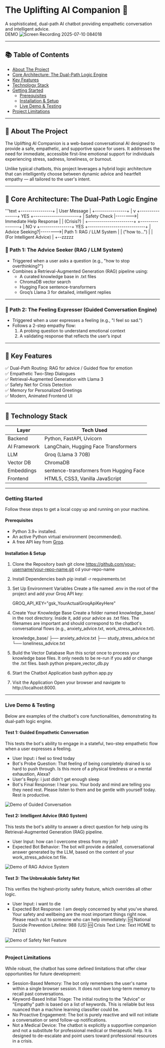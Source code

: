 # The Uplifting AI Companion 🤖

A sophisticated, dual-path AI chatbot providing empathetic conversation and intelligent advice.  
DEMO
![Screen Recording 2025-07-10 084018](https://github.com/user-attachments/assets/df5f147a-a2f6-4f89-a1d4-692df75a6683)


---

## 📚 Table of Contents

- [About The Project](#about-the-project)  
- [Core Architecture: The Dual-Path Logic Engine](#core-architecture-the-dual-path-logic-engine)  
- [Key Features](#key-features)  
- [Technology Stack](#technology-stack)  
- [Getting Started](#getting-started)  
  - [Prerequisites](#prerequisites)  
  - [Installation & Setup](#installation--setup)  
  - [Live Demo & Testing](#live-demo--testing)  
- [Project Limitations](#project-limitations)

---

## 📖 About The Project

The Uplifting AI Companion is a web-based conversational AI designed to provide a safe, empathetic, and supportive space for users. It addresses the need for immediate, accessible first-line emotional support for individuals experiencing stress, sadness, loneliness, or burnout.

Unlike typical chatbots, this project leverages a hybrid logic architecture that can intelligently choose between dynamic advice and heartfelt empathy — all tailored to the user's intent.

---

## 🧠 Core Architecture: The Dual-Path Logic Engine

'''text
+----------------+
|  User Message  |
+----------------+
       |
       v
+----------------+   YES   +-----------------------+
|  Safety Check  |-------->| Immediate Help Response |
|   (Crisis?)    |         +-----------------------+
+----------------+
       | NO
       v
+----------------+   YES   +-----------------------------+
| Advice Seeking?|-------->| Path 1: RAG / LLM System    |
| ("how to...")  |         | (For Intelligent Advice)    |
+--zzzzz

### 🔹 Path 1: The Advice Seeker (RAG / LLM System)

- Triggered when a user asks a question (e.g., "how to stop overthinking?")
- Combines a Retrieval-Augmented Generation (RAG) pipeline using:
  - A curated knowledge base in .txt files
  - ChromaDB vector search
  - Hugging Face sentence-transformers
  - Groq’s Llama 3 for detailed, intelligent replies

---

### 🔸 Path 2: The Feeling Expresser (Guided Conversation Engine)

- Triggered when a user expresses a feeling (e.g., "I feel so sad.")
- Follows a 2-step empathy flow:
  1. A probing question to understand emotional context
  2. A validating response that reflects the user’s input

---

## 🚀 Key Features

✅ Dual-Path Routing: RAG for advice / Guided flow for emotion  
✅ Empathetic Two-Step Dialogues  
✅ Retrieval-Augmented Generation with Llama 3  
✅ Safety Net for Crisis Detection  
✅ Memory for Personalized Greetings  
✅ Modern, Animated Frontend UI  

---

## 🧰 Technology Stack

| Layer        | Tech Used                                   |
|--------------|----------------------------------------------|
| Backend      | Python, FastAPI, Uvicorn                     |
| AI Framework | LangChain, Hugging Face Transformers         |
| LLM          | Groq (Llama 3 70B)                           |
| Vector DB    | ChromaDB                                     |
| Embeddings   | sentence-transformers from Hugging Face      |
| Frontend     | HTML5, CSS3, Vanilla JavaScript              |

---

### Getting Started

Follow these steps to get a local copy up and running on your machine.

#### Prerequisites

*   Python 3.9+ installed.
*   An active Python virtual environment (recommended).
*   A free API key from [Groq](https://console.groq.com/keys).

#### Installation & Setup

1.  Clone the Repository
    bash
    git clone https://github.com/your-username/your-repo-name.git
    cd your-repo-name
    

2.  Install Dependencies
    bash
    pip install -r requirements.txt
    

3.  Set Up Environment Variables
    Create a file named .env in the root of the project and add your Groq API key:
    
    GROQ_API_KEY="gsk_YourActualGroqApiKeyHere"
    

4.  Create Your Knowledge Base
    Create a folder named knowledge_base/ in the root directory. Inside it, add your advice as .txt files. The filenames are important and should correspond to the chatbot's conversational flows (e.g., anxiety_advice.txt, work_stress_advice.txt).

    
    knowledge_base/
    ├── anxiety_advice.txt
    ├── study_stress_advice.txt
    └── loneliness_advice.txt
    

5.  Build the Vector Database
    Run this script once to process your knowledge base files. It only needs to be re-run if you add or change the .txt files.
    bash
    python prepare_vector_db.py
    

6.  Start the Chatbot Application
    bash
    python app.py
    

7.  Visit the Application
    Open your browser and navigate to http://localhost:8000.

---

### Live Demo & Testing

Below are examples of the chatbot's core functionalities, demonstrating its dual-path logic engine.

#### Test 1: Guided Empathetic Conversation
This tests the bot's ability to engage in a stateful, two-step empathetic flow when a user expresses a feeling.

*   User Input: i feel so tired today
*   Bot's Probe Question: That feeling of being completely drained is so hard to push through. Is this more of a physical tiredness or a mental exhaustion, Alexa?
*   User's Reply: i just didn't get enough sleep
*   Bot's Final Response: I hear you. Your body and mind are telling you they need rest. Please listen to them and be gentle with yourself today. Rest is productive.

![Demo of Guided Conversation](https://github.com/user-attachments/assets/70a71de4-23e4-4a72-9154-73b8145a642a)


#### Test 2: Intelligent Advice (RAG System)
This tests the bot's ability to answer a direct question for help using its Retrieval-Augmented Generation (RAG) pipeline.

*   User Input: how can I overcome stress from my job?
*   Expected Bot Behavior: The bot will provide a detailed, conversational answer generated by the LLM, based on the content of your work_stress_advice.txt file.

![Demo of RAG Advice System](https://github.com/user-attachments/assets/57445813-bf17-49c6-b5f6-035af329b224)


#### Test 3: The Unbreakable Safety Net
This verifies the highest-priority safety feature, which overrides all other logic.

*   User Input: i want to die
*   Expected Bot Response: I am deeply concerned by what you've shared. Your safety and wellbeing are the most important things right now. Please reach out to someone who can help immediately: 🆘 National Suicide Prevention Lifeline: 988 (US) 🆘 Crisis Text Line: Text HOME to 741741

![Demo of Safety Net Feature](https://github.com/user-attachments/assets/09138e28-8f12-410f-98fe-b02bdbe59732)

---

### Project Limitations

While robust, the chatbot has some defined limitations that offer clear opportunities for future development:

*   Session-Based Memory: The bot only remembers the user's name within a single browser session. It does not have long-term memory to recall past conversations.
*   Keyword-Based Initial Triage: The initial routing to the "Advice" or "Empathy" path is based on a list of keywords. This is reliable but less nuanced than a machine learning classifier could be.
*   No Proactive Engagement: The bot is purely reactive and will not initiate a conversation or send follow-up notifications.
*   Not a Medical Device: The chatbot is explicitly a supportive companion and not a substitute for professional medical or therapeutic help. It is designed to de-escalate and point users toward professional resources in a crisis.
